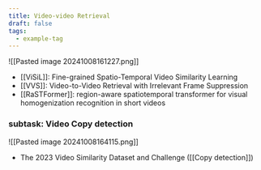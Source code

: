 ```yaml
---
title: Video-video Retrieval
draft: false
tags:
  - example-tag
---
```


![[Pasted image 20241008161227.png]]
- [[ViSiL]]: Fine-grained Spatio-Temporal Video Similarity Learning
- [[VVS]]: Video-to-Video Retrieval with Irrelevant Frame Suppression
- [[RaSTFormer]]: region-aware spatiotemporal transformer for visual homogenization recognition in short videos
### subtask: Video Copy detection
![[Pasted image 20241008164115.png]]
- The 2023 Video Similarity Dataset and Challenge ([[Copy detection]])